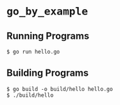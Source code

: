 # `go_by_example`

## Running Programs

```text
$ go run hello.go
```

## Building Programs

```text
$ go build -o build/hello hello.go
$ ./build/hello
```
